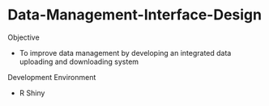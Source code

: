 # Data-Management-Interface-Design

Objective
 - To improve data management by developing an integrated data uploading and downloading system

Development Environment
- R Shiny
